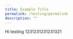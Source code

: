 ```yaml
---
title: Example Title
permalink: /testing/permalink
description: ""
---
```

Hi testing 1231231231231321